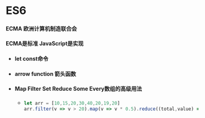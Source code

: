 # ES6

#### ECMA 欧洲计算机制造联合会
#### ECMA是标准 JavaScript是实现

+ #### let const命令
+ #### arrow function 箭头函数
+ #### Map Filter Set Reduce Some Every数组的高级用法
    + ```js
      let arr = [10,15,20,30,40,20,19,20]
      arr.filter(v => v > 20).map(v => v * 0.5).reduce((total,value) => total + value,0)
      ``` 
